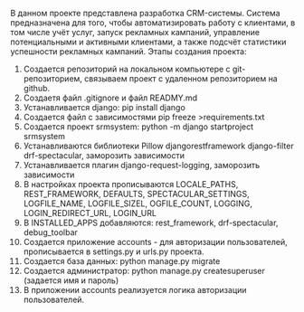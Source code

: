 В данном проекте представлена разработка CRM-системы.
Система предназначена для того, чтобы автоматизировать работу с клиентами, в том числе учёт услуг, 
запуск рекламных кампаний, управление потенциальными и активными клиентами, а также подсчёт статистики 
успешности рекламных кампаний.
Этапы создания проекта:
1. Создается репозиторий на локальном компьютере с git-репозиторием, связываем проект с удаленном репозиторием на github.
2. Создаетя файл .gitignore и файл READMY.md
3. Устанавливается django: pip install django
4. Создается файл с зависимостями pip freeze >requirements.txt
5. Создается проект srmsystem: python -m django startproject srmsystem
6. Устанавливаются библиотеки Pillow djangorestframework django-filter drf-spectacular, заморозить зависимости
7. Устанавливается плагин django-request-logging, заморозить зависимости
8. В настройках проекта прописываются LOCALE_PATHS, REST_FRAMEWORK, DEFAULTS, SPECTACULAR_SETTINGS, LOGFILE_NAME, LOGFILE_SIZEL, OGFILE_COUNT, LOGGING, LOGIN_REDIRECT_URL, LOGIN_URL
9. В INSTALLED_APPS добавляются: rest_framework, drf-spectacular, debug_toolbar
10. Создается приложение accounts - для авторизации пользователей, прописывается в settings.py и urls.py проекта.
11. Создается база данных: python manage.py migrate
12. Создается администратор: python manage.py createsuperuser (задается имя и пароль)
13. В приложении accounts реализуется логика авторизации пользователей.